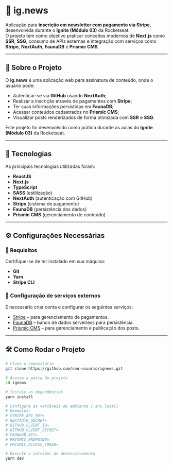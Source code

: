 # 📰 ig.news

Aplicação para **inscrição em newsletter com pagamento via Stripe**, desenvolvida durante o **Ignite (Módulo 03)** da Rocketseat.  
O projeto tem como objetivo praticar conceitos modernos de **Next.js** como **SSR**, **SSG**, consumo de APIs externas e integração com serviços como **Stripe**, **NextAuth**, **FaunaDB** e **Prismic CMS**.  

---

## 📖 Sobre o Projeto

O **ig.news** é uma aplicação web para assinatura de conteúdo, onde o usuário pode:  
- Autenticar-se via **GitHub** usando **NextAuth**;  
- Realizar a inscrição através de pagamentos com **Stripe**;  
- Ter suas informações persistidas em **FaunaDB**;  
- Acessar conteúdos cadastrados no **Prismic CMS**;  
- Visualizar posts renderizados de forma otimizada com **SSR** e **SSG**.  

Este projeto foi desenvolvido como prática durante as aulas do **Ignite (Módulo 03)** da Rocketseat.  

---

## 🚀 Tecnologias

As principais tecnologias utilizadas foram:  

- **ReactJS**  
- **Next.js**  
- **TypeScript**  
- **SASS** (estilização)  
- **NextAuth** (autenticação com GitHub)  
- **Stripe** (sistema de pagamento)  
- **FaunaDB** (persistência dos dados)  
- **Prismic CMS** (gerenciamento de conteúdo)  

---

## ⚙️ Configurações Necessárias

### 📌 Requisitos
Certifique-se de ter instalado em sua máquina:  
- **Git**  
- **Yarn**  
- **Stripe CLI**  

### 🔑 Configuração de serviços externos
É necessário criar conta e configurar os seguintes serviços:  
- [Stripe](https://stripe.com/) – para gerenciamento de pagamentos.  
- [FaunaDB](https://fauna.com/) – banco de dados serverless para persistência.  
- [Prismic CMS](https://prismic.io/) – para gerenciamento e publicação dos posts.  

---

## 🛠️ Como Rodar o Projeto

```bash
# Clone o repositório
git clone https://github.com/seu-usuario/ignews.git

# Acesse a pasta do projeto
cd ignews

# Instale as dependências
yarn install

# Configure as variáveis de ambiente (.env.local)
# Exemplos:
# STRIPE_API_KEY=
# NEXTAUTH_SECRET=
# GITHUB_CLIENT_ID=
# GITHUB_CLIENT_SECRET=
# FAUNADB_KEY=
# PRISMIC_ENDPOINT=
# PRISMIC_ACCESS_TOKEN=

# Execute o servidor de desenvolvimento
yarn dev

